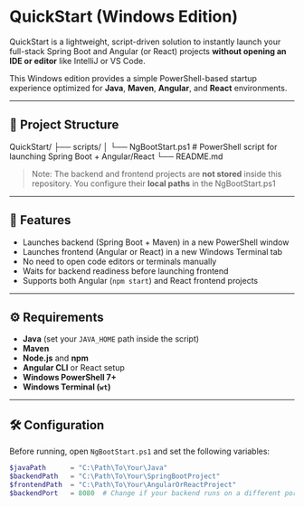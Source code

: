 # QuickStart (Windows Edition)

QuickStart is a lightweight, script-driven solution to instantly launch your full-stack Spring Boot and Angular (or React) projects **without opening an IDE or editor** like IntelliJ or VS Code.

This Windows edition provides a simple PowerShell-based startup experience optimized for **Java**, **Maven**, **Angular**, and **React** environments.

---

## 📁 Project Structure

QuickStart/
├── scripts/
│ └── NgBootStart.ps1 # PowerShell script for launching Spring Boot + Angular/React
└── README.md


> Note: The backend and frontend projects are **not stored** inside this repository. You configure their **local paths** in the NgBootStart.ps1

---

## 🚀 Features

- Launches backend (Spring Boot + Maven) in a new PowerShell window
- Launches frontend (Angular or React) in a new Windows Terminal tab
- No need to open code editors or terminals manually
- Waits for backend readiness before launching frontend
- Supports both Angular (`npm start`) and React frontend projects

---

## ⚙️ Requirements

- **Java** (set your `JAVA_HOME` path inside the script)
- **Maven**
- **Node.js** and **npm**
- **Angular CLI** or React setup
- **Windows PowerShell 7+**
- **Windows Terminal (`wt`)**

---

## 🛠️ Configuration

Before running, open `NgBootStart.ps1` and set the following variables:

```powershell
$javaPath      = "C:\Path\To\Your\Java" 
$backendPath   = "C:\Path\To\Your\SpringBootProject"
$frontendPath  = "C:\Path\To\Your\AngularOrReactProject"
$backendPort   = 8080  # Change if your backend runs on a different port
